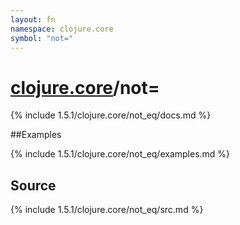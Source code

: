 ```yaml
---
layout: fn
namespace: clojure.core
symbol: "not="
---
```


# [clojure.core](../)/not=

{% include 1.5.1/clojure.core/not_eq/docs.md %}

##Examples

{% include 1.5.1/clojure.core/not_eq/examples.md %}
## Source
{% include 1.5.1/clojure.core/not_eq/src.md %}

